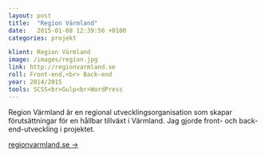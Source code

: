 ```yaml
---
layout: post
title:  "Region Värmland"
date:   2015-01-08 12:39:56 +0100
categories: projekt

klient: Region Värmland
image: /images/region.jpg
link: http://regionvarmland.se
roll: Front-end,<br> Back-end
year: 2014/2015
tools: SCSS<br>Gulp<br>WordPress
---
```


Region Värmland är en regional utvecklingsorganisation som skapar förutsättningar för en hållbar tillväxt i Värmland. Jag gjorde front- och back-end-utveckling i projektet.

[regionvarmland.se →](http://regionvarmland.se)
